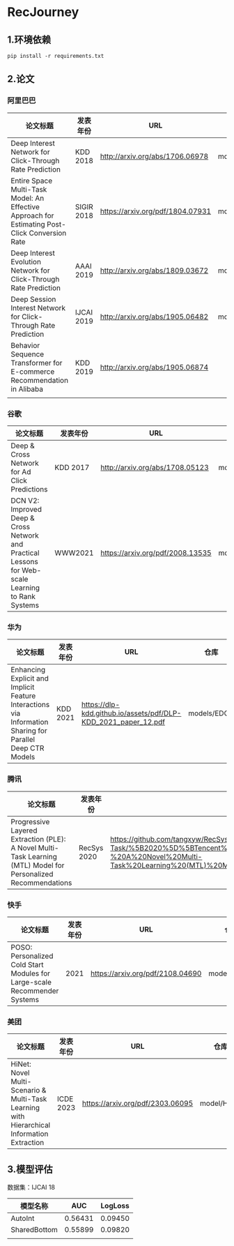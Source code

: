 # RecJourney

## 1.环境依赖

```
pip install -r requirements.txt
```

## 2.论文

### 阿里巴巴

| 论文标题                                                                                       | 发表年份   | URL                              | 仓库        |
| ---------------------------------------------------------------------------------------------- | ---------- | -------------------------------- | ----------- |
| Deep Interest Network for Click-Through Rate Prediction                                        | KDD 2018   | http://arxiv.org/abs/1706.06978  | models/DIN  |
| Entire Space Multi-Task Model: An Effective Approach for Estimating Post-Click Conversion Rate | SIGIR 2018 | https://arxiv.org/pdf/1804.07931 | models/ESMM |
| Deep Interest Evolution Network for Click-Through Rate Prediction                              | AAAI 2019  | http://arxiv.org/abs/1809.03672  | models/DIEN |
| Deep Session Interest Network for Click-Through Rate Prediction                                | IJCAI 2019 | http://arxiv.org/abs/1905.06482  | models/DSIN |
| Behavior Sequence Transformer for E-commerce Recommendation in Alibaba                         | KDD 2019   | http://arxiv.org/abs/1905.06874  |             |
|                                                                                                |            |                                  |             |

### 谷歌

| 论文标题                                                                                           | 发表年份 | URL                              | 仓库       |
| -------------------------------------------------------------------------------------------------- | -------- | -------------------------------- | ---------- |
| Deep & Cross Network for Ad Click Predictions                                                      | KDD 2017 | http://arxiv.org/abs/1708.05123  | models/DCN |
| DCN V2: Improved Deep & Cross Network and Practical Lessons for Web-scale Learning to Rank Systems | WWW2021  | https://arxiv.org/pdf/2008.13535 | models/DCN |

### 华为

| 论文标题                                                                                                  | 发表年份 | URL                                                            | 仓库        |
| --------------------------------------------------------------------------------------------------------- | -------- | -------------------------------------------------------------- | ----------- |
| Enhancing Explicit and Implicit Feature Interactions via Information Sharing for Parallel Deep CTR Models | KDD 2021 | https://dlp-kdd.github.io/assets/pdf/DLP-KDD_2021_paper_12.pdf | models/EDCN |

### 腾讯

| 论文标题                                                                                                       | 发表年份    | URL                                                                                                                                                                                                                                                                               | 仓库      |
| -------------------------------------------------------------------------------------------------------------- | ----------- | --------------------------------------------------------------------------------------------------------------------------------------------------------------------------------------------------------------------------------------------------------------------------------- | --------- |
| Progressive Layered Extraction (PLE): A Novel Multi-Task Learning (MTL) Model for Personalized Recommendations | RecSys 2020 | https://github.com/tangxyw/RecSysPapers/blob/927b56b90a0d7252114131ad08e516c0ad143106/Multi-Task/%5B2020%5D%5BTencent%5D%5BPLE%5D%20Progressive%20Layered%20Extraction%20(PLE)%20-%20A%20Novel%20Multi-Task%20Learning%20(MTL)%20Model%20for%20Personalized%20Recommendations.pdf | modes/PLE |

### 快手

| 论文标题                                                                  | 发表年份 | URL                              | 仓库        |
| ------------------------------------------------------------------------- | -------- | -------------------------------- | ----------- |
| POSO: Personalized Cold Start Modules for Large-scale Recommender Systems | 2021     | https://arxiv.org/pdf/2108.04690 | models/POSO |

### 美团

| 论文标题                                                                                   | 发表年份  | URL                              | 仓库        |
| ------------------------------------------------------------------------------------------ | --------- | -------------------------------- | ----------- |
| HiNet: Novel Multi-Scenario & Multi-Task Learning with Hierarchical Information Extraction | ICDE 2023 | https://arxiv.org/pdf/2303.06095 | model/HiNet |
 
 ## 3.模型评估
数据集：IJCAI 18

| 模型名称     | AUC     | LogLoss |
| ------------ | ------- | ------- |
| AutoInt      | 0.56431 | 0.09450 |
| SharedBottom | 0.55899 | 0.09820 |
|              |         |         |
